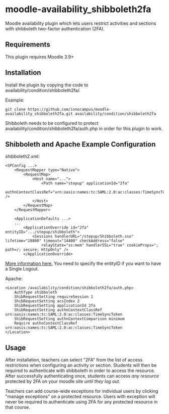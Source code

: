 # moodle-availability_shibboleth2fa

Moodle availability plugin which lets users restrict activities and sections with shibboleth two-factor authentication (2FA).

## Requirements

This plugin requires Moodle 3.9+

## Installation

Install the plugin by copying the code to
availability/condition/shibboleth2fa/.

Example:

    git clone https://github.com/innocampus/moodle-availability_shibboleth2fa.git availability/condition/shibboleth2fa

Shibboleth needs to be configured to protect availability/condition/shibboleth2fa/auth.php in order for this plugin to work.

## Shibboleth and Apache Example Configuration

shibboleth2.xml:

```
<SPConfig ...>
    <RequestMapper type="Native">
        <RequestMap>
            <Host name="...">
                <Path name="stepup" applicationId="2fa"
                    authnContextClassRef="urn:oasis:names:tc:SAML:2.0:ac:classes:TimeSyncToken" />
            </Host>
        </RequestMap>
    </RequestMapper>

    <ApplicationDefaults ...>
    ...
        <ApplicationOverride id="2fa" entityID=".../stepup/shibboleth">
            <Sessions handlerURL="/stepup/Shibboleth.sso" lifetime="28800" timeout="14400" checkAddress="false"
                relayState="ss:mem" handlerSSL="true" cookieProps="; path=/; secure; HttpOnly" />
        </ApplicationOverride>
```

[More information here.](https://wiki.cac.washington.edu/display/infra/Configure+a+Service+Provider+for+Step-up+Two-Factor+Authentication)
You need to specify the entityID if you want to have a Single Logout.

Apache:

```
<Location /availability/condition/shibboleth2fa/auth.php>
    AuthType shibboleth
    ShibRequestSetting requireSession 1
    ShibRequestSetting acsIndex 2
    ShibRequestSetting applicationId 2fa
    ShibRequestSetting authnContextClassRef urn:oasis:names:tc:SAML:2.0:ac:classes:TimeSyncToken
    ShibRequestSetting authnContextComparison minimum
    Require authnContextClassRef urn:oasis:names:tc:SAML:2.0:ac:classes:TimeSyncToken
</Location>
```

## Usage

After installation, teachers can select "2FA" from the list of access restrictions when configuring an activity or section.
Students will then be required to authenticate with shibboleth in order to access the resource.
After successfully authenticating once, students can access *any resource* protected by 2FA on your moodle site *until they log out*.

Teachers can add course-wide exceptions for individual users by clicking "manage exceptions" on a protected resource.
Users with exception will never be required to authenticate using 2FA for any protected resource in that course.
